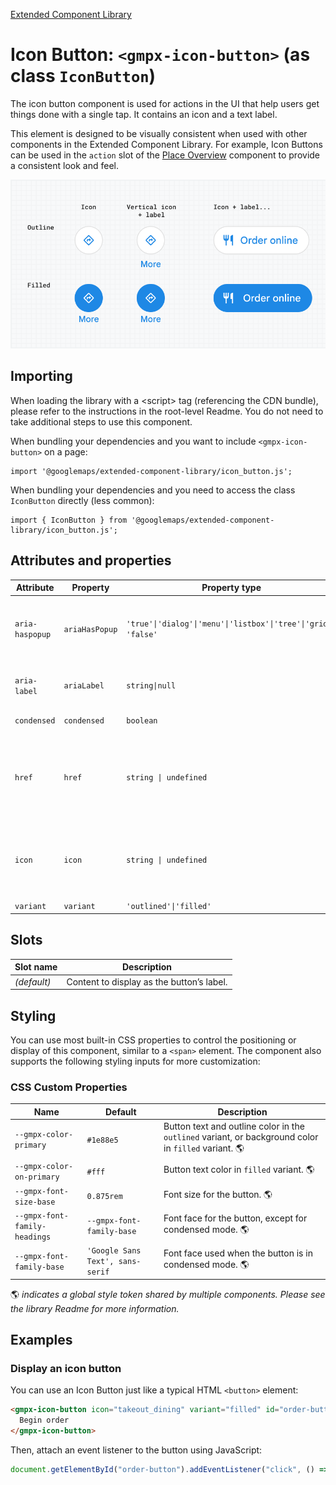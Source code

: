 [Extended Component Library](../../README.md)

# Icon Button: `<gmpx-icon-button>` (as class `IconButton`)

The icon button component is used for actions in the UI that help users get
things done with a single tap. It contains an icon and a text label.

This element is designed to be visually consistent when used with other
components in the Extended Component Library. For example, Icon Buttons can
be used in the `action` slot of the [Place
Overview](../place_overview/README.md) component to provide a consistent look
and feel.

![](doc_src/icon-button.png)

## Importing

When loading the library with a &lt;script&gt; tag (referencing the CDN bundle), please refer to the instructions in the root-level Readme. You do not need to take additional steps to use this component.

When bundling your dependencies and you want to include `<gmpx-icon-button>` on a page:

```
import '@googlemaps/extended-component-library/icon_button.js';
```

When bundling your dependencies and you need to access the class `IconButton` directly (less common):

```
import { IconButton } from '@googlemaps/extended-component-library/icon_button.js';
```

## Attributes and properties

| Attribute       | Property       | Property type                                                         | Description                                                                                                                                                                                                                                                                                                                                   | Default      | [Reflects?](https://open-wc.org/guides/knowledge/attributes-and-properties/#attribute-and-property-reflection) |
| --------------- | -------------- | --------------------------------------------------------------------- | --------------------------------------------------------------------------------------------------------------------------------------------------------------------------------------------------------------------------------------------------------------------------------------------------------------------------------------------- | ------------ | -------------------------------------------------------------------------------------------------------------- |
| `aria-haspopup` | `ariaHasPopup` | `'true'\|'dialog'\|'menu'\|'listbox'\|'tree'\|'grid'\|       'false'` | Indicates the availability and type of interactive popup element that can be triggered by the button. See: https://developer.mozilla.org/en-US/docs/Web/Accessibility/ARIA/Attributes/aria-haspopup.<br/><br/>This attribute has no effect when `href` is set.                                                                                | `'false'`    | ✅                                                                                                              |
| `aria-label`    | `ariaLabel`    | `string\|null`                                                        | A description that gets read by assistive devices. In the case of icon-only buttons, you should always include an ARIA label for optimal accessibility.                                                                                                                                                                                       | `null`       | ✅                                                                                                              |
| `condensed`     | `condensed`    | `boolean`                                                             | Whether to render the button in a condensed layout, where the label appears below the icon.                                                                                                                                                                                                                                                   | `false`      | ✅                                                                                                              |
| `href`          | `href`         | `string \| undefined`                                                 | Set this attribute to a URL to have the Icon Button open it in a new tab, when clicked. Alternatively, specify on-click behavior for this component by attaching an event listener.<br/><br/>Per accessibility best practice, the component will render its content inside an `<a>` instead of `<button>` element when this attribute is set. |              | ✅                                                                                                              |
| `icon`          | `icon`         | `string \| undefined`                                                 | Name of icon from [Material Symbols Set](https://fonts.google.com/icons) to display before the button label.<br/><br/>If icon is unspecified, then a "+" icon will be rendered by default. This default icon is omitted if button has a label or other content and is not in condensed layout.                                                |              | ✅                                                                                                              |
| `variant`       | `variant`      | `'outlined'\|'filled'`                                                | Specifies the display style of the button.                                                                                                                                                                                                                                                                                                    | `'outlined'` | ✅                                                                                                              |

## Slots

| Slot name   | Description                               |
| ----------- | ----------------------------------------- |
| *(default)* | Content to display as the button’s label. |

## Styling

You can use most built-in CSS properties to control the positioning or display of this component, similar to a `<span>` element. The component also supports the following styling inputs for more customization:

### CSS Custom Properties

| Name                          | Default                          | Description                                                                                          |
| ----------------------------- | -------------------------------- | ---------------------------------------------------------------------------------------------------- |
| `--gmpx-color-primary`        | `#1e88e5`                        | Button text and outline color in the `outlined` variant, or background color in `filled` variant. 🌎 |
| `--gmpx-color-on-primary`     | `#fff`                           | Button text color in `filled` variant. 🌎                                                            |
| `--gmpx-font-size-base`       | `0.875rem`                       | Font size for the button. 🌎                                                                         |
| `--gmpx-font-family-headings` | `--gmpx-font-family-base`        | Font face for the button, except for condensed mode. 🌎                                              |
| `--gmpx-font-family-base`     | `'Google Sans Text', sans-serif` | Font face used when the button is in condensed mode. 🌎                                              |

🌎 _indicates a global style token shared by
                                    multiple components. Please see the library
                                    Readme for more information._



## Examples

### Display an icon button

You can use an Icon Button just like a typical HTML `<button>` element:

```html
<gmpx-icon-button icon="takeout_dining" variant="filled" id="order-button">
  Begin order
</gmpx-icon-button>
```

Then, attach an event listener to the button using JavaScript:

```js
document.getElementById("order-button").addEventListener("click", () => beginOrderFlow());
```




